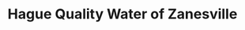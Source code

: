 ---
title: "Hague Quality Water of Zanesville"
url: /zanesville/hague-quality-water-of-zanesville/
shop: appliance
---